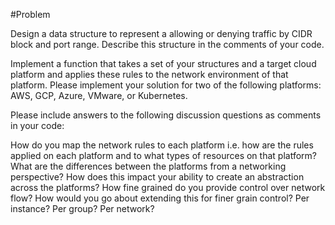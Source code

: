 #Problem

Design a data structure to represent a allowing or denying traffic by CIDR block and port range.  Describe this structure in the comments of your code.

Implement a function that takes a set of your structures and a target cloud platform and applies these rules to the network environment of that platform.  Please implement your solution for two of the following platforms: AWS, GCP, Azure, VMware, or Kubernetes.  

Please include answers to the following discussion questions as comments in your code:

How do you map the network rules to each platform i.e. how are the rules applied on each platform and to what types of resources on that platform?  
What are the differences between the platforms from a networking perspective? How does this impact your ability to create an abstraction across the platforms?
How fine grained do you provide control over network flow? How would you go about extending this for finer grain control?  Per instance? Per group? Per network?  
